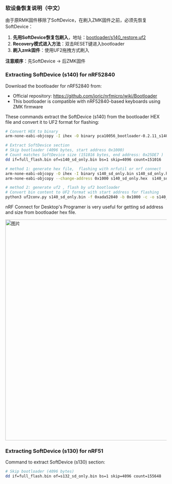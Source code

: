 ### 软设备恢复说明（中文）

由于原RMK固件移除了SoftDevice，在刷入ZMK固件之前，必须先恢复SoftDevice：

1. **先用SoftDevice恢复包刷入**，地址：[bootloader/s140_restore.uf2](./s140_6.1.1_restore_no_mbr.uf2)
2. **Recovery模式进入方法**：双击RESET键进入bootloader
3. **刷入zmk固件**：使用UF2拖拽方式刷入

**注意顺序**：先SoftDevice → 后ZMK固件

    
### Extracting SoftDevice (s140) for nRF52840

Download the bootloader for nRF52840 from:

- Official repository: https://github.com/joric/nrfmicro/wiki/Bootloader
- This bootloader is compatible with nRF52840-based keyboards using ZMK firmware

These commands extract the SoftDevice (s140) from the bootloader HEX file and convert it to UF2 format for flashing:

```bash
# Convert HEX to binary
arm-none-eabi-objcopy -I ihex -O binary pca10056_bootloader-0.2.11_s140_6.1.1.hex full_flash.bin

# Extract SoftDevice section
# Skip bootloader (4096 bytes, start address 0x1000)
# Count matches SoftDevice size (151016 bytes, end address: 0x25DE7 )
dd if=full_flash.bin of=s140_sd_only.bin bs=1 skip=4096 count=151016

# method 1: generate hex file,  flashing with nrfutil or nrf connect
arm-none-eabi-objcopy -O ihex -I binary s140_sd_only.bin s140_sd_only.hex
arm-none-eabi-objcopy --change-address 0x1000 s140_sd_only.hex  s140_sd_only.hex

# method 2: generate uf2 , flash by uf2 bootloader 
# Convert bin content to UF2 format with start address for flashing 
python3 uf2conv.py s140_sd_only.bin -f 0xada52840 -b 0x1000 -c -o s140_restore.uf2
```

nRF Connect for Desktop's Programer  is very useful for getting sd address and size from bootloader hex file.

<img width="736" height="691" alt="图片" src="https://github.com/user-attachments/assets/be124646-870a-48d6-9387-d7cb043f4848" />


### Extracting SoftDevice (s130) for nRF51

Command to extract SoftDevice (s130) section:

```bash
# Skip bootloader (4096 bytes)
dd if=full_flash.bin of=s132_sd_only.bin bs=1 skip=4096 count=155648
```
